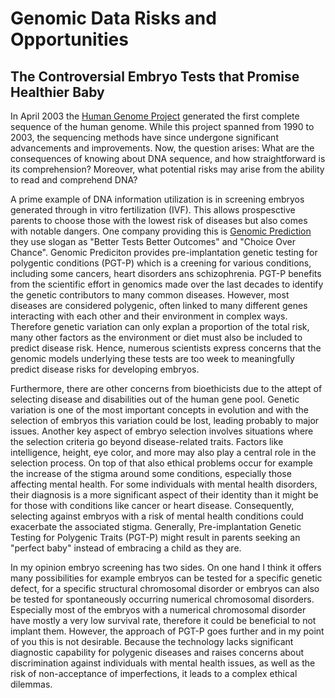 
# Genomic Data Risks and Opportunities
## The Controversial Embryo Tests that Promise Healthier Baby

In April 2003 the [Human Genome Project](https://www.genome.gov/human-genome-project#:~:text=Launched%20in%20October%201990%20and,improved%20the%20practice%20of%20medicine) generated the first complete sequence of the human genome. While this project spanned from 1990 to 2003,  the sequencing methods have since undergone significant advancements and improvements. Now, the question arises: What are the consequences of knowing about DNA sequence, and how straightforward is its comprehension? Moreover, what potential risks may arise from the ability to read and comprehend DNA? 

A prime example of DNA information utilization is in screening embryos generated through in vitro fertilization (IVF). This allows prospesctive parents to choose those with the lowest risk of diseases but also comes with notable dangers. One company providing this is [Genomic Prediction](https://www.lifeview.com) they use slogan as "Better Tests Better Outcomes" and "Choice Over Chance". Genomic Prediciton provides pre-implantation genetic testing for polygentic conditions (PGT-P) which is a creening for various conditions, including some cancers, heart disorders ans schizophrenia. PGT-P benefits from the scientific effort in genomics made over the last decades to identify the genetic contributors to many common diseases.  However, most diseases are considered polygenic, often linked to many different genes interacting with each other and their environment in complex ways.  Therefore genetic variation can only explan a proportion of the total risk, many other factors as the environment or diet must also be included to predict disease risk. Hence, numerous scientists express concerns that the genomic models underlying these tests are too week to meaningfully predict disease risks for developing embryos. 

Furthermore, there are other concerns from bioethicists due to the attept of selecting disease and disabilities out of the human gene pool. Genetic variation is one of the most important concepts in evolution and  with the selection of embryos this variation could be lost, leading probably to major issues.   Another key aspect of embryo selection involves situations where the selection criteria go beyond disease-related traits. Factors like intelligence, height, eye color, and more may also play a central role in the selection process. On top of that also ethical problems occur  for example the increase  of the stigma around some conditions, especially those affecting mental health.  For some individuals with mental health disorders, their diagnosis is a more significant aspect of their identity than it might be for those with conditions like cancer or heart disease. Consequently, selecting against embryos with a risk of mental health conditions could exacerbate the associated stigma. Generally, Pre-implantation Genetic Testing for Polygenic Traits (PGT-P) might result in parents seeking an "perfect baby" instead of embracing a child as they are.


In my opinion embryo screening has two sides. On one hand I think it offers many possibilities for example embryos can be tested for a specific genetic defect, for a specific structural chromosomal disorder or embryos can also be tested for spontaneously occurring numerical chromosomal disorders. Especially most of the embryos with a numerical chromosomal disorder have mostly a very low survival rate, therefore it could be beneficial to not implant them. However, the approach of PGT-P goes further and in my point of you this is not desirable. Because the technology lacks significant diagnostic capability for polygenic diseases and raises concerns about discrimination against individuals with mental health issues, as well as the risk of non-acceptance of imperfections, it leads to a complex ethical dilemmas. 







